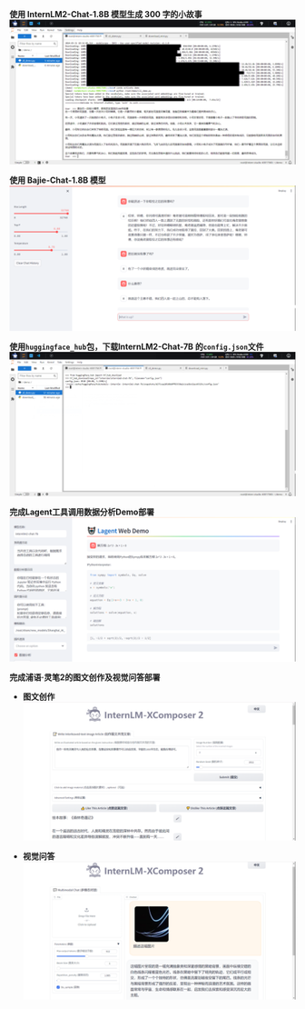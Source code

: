 **使用 InternLM2-Chat-1.8B 模型生成 300 字的小故事**
![Task 1-1](Task1-1.png "Task 1-1")

**使用 Bajie-Chat-1.8B 模型**
![Task 1-2](Task1-2.png "Task 1-2")

**使用`huggingface_hub`包，下载InternLM2-Chat-7B 的`config.json`文件**
![Task 2](Task-2.png "Task 2")

**完成Lagent工具调用数据分析Demo部署**
![Task 3](Task-3.png "Task 3")

**完成浦语·灵笔2的图文创作及视觉问答部署**

- **图文创作**
![Task 4-1](Task-4-1.png "Task 4-1")

- **视觉问答**
![Task 4-2](Task-4-2.png "Task 4-2")